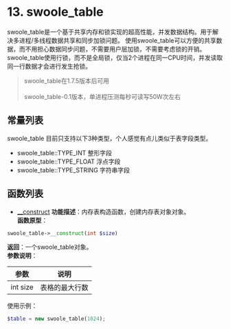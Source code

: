 # 13. swoole_table

swoole_table是一个基于共享内存和锁实现的超高性能，并发数据结构。用于解决多进程/多线程数据共享和同步加锁问题。 使用swoole_table可以方便的共享数据，而不用担心数据同步问题，不需要用户层加锁，不需要考虑锁的开销。  
swoole_table使用行锁，而不是全局锁，仅当2个进程在同一CPU时间，并发读取同一行数据才会进行发生抢锁。

> swoole_table在1.7.5版本后可用<br>  
swoole_table-0.1版本，单进程压测每秒可读写50W次左右<br>

## 常量列表
swoole_table 目前只支持以下3种类型，个人感觉有点儿类似于表字段类型。
* swoole_table::TYPE_INT 整形字段  
* swoole_table::TYPE_FLOAT 浮点字段
* swoole_table::TYPE_STRING 字符串字段

## 函数列表

- [__construct](#swoole_table__construct)
**功能描述**：内存表构造函数，创建内存表对象对象。  
**函数原型**：  
```php
swoole_table->__construct(int $size)
```
**返回**：一个swoole_table对象。  
**参数说明**：  

| 参数        | 说明   |  
|  --------  |  -------- |  
| int size |   表格的最大行数   |  
使用示例：
```php
$table = new swoole_table(1024);
```
